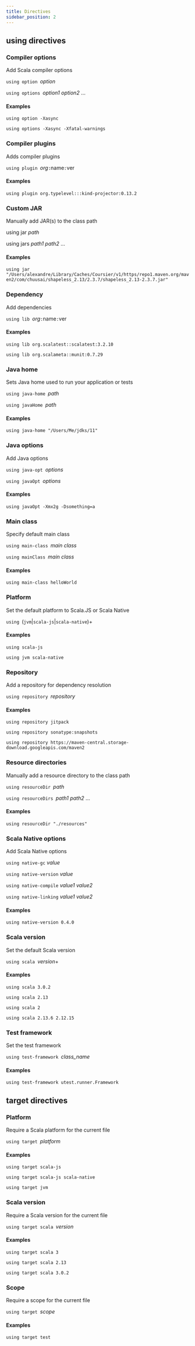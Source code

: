 ```yaml
---
title: Directives
sidebar_position: 2
---
```


## using directives

### Compiler options

Add Scala compiler options

`using option `_option_

`using options `_option1_ _option2_ …

#### Examples
`using option -Xasync`

`using options -Xasync -Xfatal-warnings`

### Compiler plugins

Adds compiler plugins

`using plugin `_org_`:`name`:`ver

#### Examples
`using plugin org.typelevel:::kind-projector:0.13.2`

### Custom JAR

Manually add JAR(s) to the class path

using jar _path_ 

using jars _path1_ _path2_ …

#### Examples
`using jar "/Users/alexandre/Library/Caches/Coursier/v1/https/repo1.maven.org/maven2/com/chuusai/shapeless_2.13/2.3.7/shapeless_2.13-2.3.7.jar"`

### Dependency

Add dependencies

`using lib `_org_`:`name`:`ver

#### Examples
`using lib org.scalatest::scalatest:3.2.10`

`using lib org.scalameta::munit:0.7.29`

### Java home

Sets Java home used to run your application or tests

`using java-home `_path_ 

`using javaHome `_path_

#### Examples
`using java-home "/Users/Me/jdks/11"`

### Java options

Add Java options

`using java-opt `_options_

`using javaOpt `_options_

#### Examples
`using javaOpt -Xmx2g -Dsomething=a`

### Main class

Specify default main class

`using main-class `_main class_

`using mainClass `_main class_

#### Examples
`using main-class helloWorld`

### Platform

Set the default platform to Scala.JS or Scala Native

`using `(`jvm`|`scala-js`|`scala-native`)+

#### Examples
`using scala-js`

`using jvm scala-native`

### Repository

Add a repository for dependency resolution

`using repository `_repository_

#### Examples
`using repository jitpack`

`using repository sonatype:snapshots`

`using repository https://maven-central.storage-download.googleapis.com/maven2`

### Resource directories

Manually add a resource directory to the class path

`using resourceDir `_path_

`using resourceDirs `_path1_ _path2_ …

#### Examples
`using resourceDir "./resources"`

### Scala Native options

Add Scala Native options

`using native-gc` _value_
 
`using native-version` _value_

`using native-compile` _value1_ _value2_

`using native-linking` _value1_ _value2_

#### Examples
`using native-version 0.4.0`

### Scala version

Set the default Scala version

`using scala `_version_+

#### Examples
`using scala 3.0.2`

`using scala 2.13`

`using scala 2`

`using scala 2.13.6 2.12.15`

### Test framework

Set the test framework

`using test-framework `_class_name_

#### Examples
`using test-framework utest.runner.Framework`


## target directives

### Platform

Require a Scala platform for the current file

`using target `_platform_

#### Examples
`using target scala-js`

`using target scala-js scala-native`

`using target jvm`

### Scala version

Require a Scala version for the current file

`using target scala `_version_

#### Examples
`using target scala 3`

`using target scala 2.13`

`using target scala 3.0.2`

### Scope

Require a scope for the current file

`using target `_scope_

#### Examples
`using target test`

